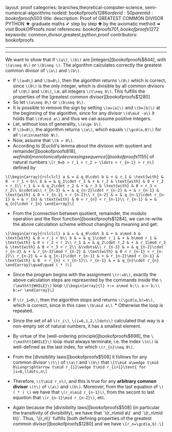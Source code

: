 layout: proof
categories: branches,theoretical-computer-science, semi-numerical-algorithms
nodeid: bookofproofs$1286
orderid: 50
parentid: bookofproofs$503
title: 
description:  Proof of GREATEST COMMON DIVISOR PYTHON &#9733; graduate maths &#10004; step by step &#10010; by the axiomatic method &#10140; visit BookOfProofs now!
references: bookofproofs$701,bookofproofs$1272
keywords: common,divisor,greatest,python,proof
contributors: bookofproofs

---


---

We want to show that if `\(a\)`, `\(b\)` are [integers][bookofproofs$844], with `\(a\neq 0\)` or `\(b\neq \)`. The algorithm calculates correctly the greatest common divisor of `\(a\)` and `\(b\)`.

* If `\(a=0\)` and `\(b=0\)`, then the algorithm returns `\(0\)` which is correct, since `\(0\)` is the only integer, which is divisible by all common divisors of `\(0\)` and `\(0\)`, i.e. all integers `\(t\neq 0\)`. This fulfills the properties of the [greatest common divisor][bookofproofs$1280].
* So let `\(a\neq 0\)` or `\(b\neq 0\)`. 
* It is possible to remove the sign by setting `\(a=|a|\)` and `\(b=|b|\)` at the beginning of the algorithm, since for any divisor `\(d\mid -a\)` it holds that `\(d\mid a\)` and thus we can assume positive integers.
* Let, without loss of generality, `\(a\ge b\)`. 
* If `\(b=0\)`, the algorithm returns `\(a\)`, which equals `\(\gcd(a,0)\)` for all `\(a\in\mathbb N\)`. 
* Now, assume that `\(b > 0\)`. 
* According to [Euclid's lemma about the division with quotient and remainder][bookofproofs$818], we find a [monotonically decreasing sequence][bookofproofs$1155] of natural numbers `\[r_0=b > r_1 > r_2 > \ldots > r_{n-1} > r_n\]` defined by

`\[\begin{array}{rclclcl}
a & = & q_0\cdot b & + & r_1 & \text{with} & 0  < r_1 < b\\
b & = & q_1\cdot r_1 & + & r_2 & \text{with} & 0 < r_2 < r_1\\
r_1 & = & q_2\cdot r_2 & + & r_3 & \text{with} & 0 < r_3 < r_2\\
&\vdots&\\
r_{n-3} & = & q_{n-2}\cdot r_{n-2} & + & r_{n-1} & \text{with} & 0 < r_{n-1} < r_{n-2}\\
r_{n-2} & = & q_{n-1}\cdot r_{n-1} & + & r_{n} & \text{with} & 0 < r_{n} < r_{n-1}\\
r_{n-1} & = & q_{n}\cdot r_{n}
\end{array}\]`

* From the [connection between quotient, remainder, the modulo operation and the floor function][bookofproofs$1284], we can re-write the above calculation scheme  without changing its meaning and get:

`\[\begin{array}{rclclcl}
a & = & q_0\cdot b & + & a\mod b & \text{with} & 0 < r_1 < b\\
b & = & q_1\cdot r_1 & + & b\mod r_1 & \text{with} & 0 < r_2 < r_1\\
r_1 & = & q_2\cdot r_2 & + & r_1\mod r_2 & \text{with} & 0 < r_3 < r_2\\
&\vdots&\\
r_{n-3} & = & q_{n-2}\cdot r_{n-2} & + & r_{n-3}\mod r_{n-2} & \text{with} & 0 < r_{n-1} < r_{n-2}\\
r_{n-2} & = & q_{n-1}\cdot r_{n-1} & + & r_{n-2}\mod r_{n-1} & \text{with} & 0  < r_{n} < r_{n-1}\\
r_{n-1} & = & q_{n}\cdot r_{n}
\end{array}\quad\quad ( * )\]`

* Since the program begins with the assignment `\(r:=b\)`, exactly the above calculation steps are represented by the commands inside the `\(\mathtt{WHILE}\)` loop `\[\begin{array}{l}
r:= a\mod b;\\
 a:= b;\\
b:=r
\end{array}\]`

* If `\(r_1=0\)`, then the algorithm stops and returns `\(\gcd(a,b)=b\)`, which is correct, since in this case `\(b\mid a\)`. * Otherwise the loop is repeated. 
* Since the set of all `\(r_i\)`, `\(i=0,1,2,\ldots\)` calculated that way is a non-empty set of natural numbers, it has a smallest element. 
* By virtue of the [well-ordering principle][bookofproofs$698], the `\(\mathtt{WHILE}\)` loop must always terminate, i.e. the index `\(n\)` is well-defined as the last index, for which `\(r_{n}\neq 0\)`.
* From the [divisibility laws][bookofproofs$508] it follows for any common divisor `\(t\)` of `\(a\)` and `\(b\)` that 
`\[t\mid a\wedge t\mid b\Longrightarrow t\mid r_{i}\wedge t\mid r_{i+1}\text{ for }i=0,\ldots,n\]`

* Therefore, `\(t\mid r_n\)`, and this is true for any __arbitrary  common divisor__ `\(t\)` of `\(a\)` and `\(b\)`. Moreover, from the last equation of `\( ( * ) \)` we have that  `\(r_n\mid r_{n-1}\)`, from the secont to last equotion that  `\(r_{n-1}\mid r_{n-2}\)`, etc. 
* Again because the [divisibility laws][bookofproofs$508] (in particular the transitivity of divisibility), we have that `\(r_n\mid a\)` and `\(r_n\mid b\)`. Thus, `\(r_n\)` fulfills [both defining properties of the greatest common divisor][bookofproofs$1280] and we have `\[r_n=\gcd(a,b).\]`
